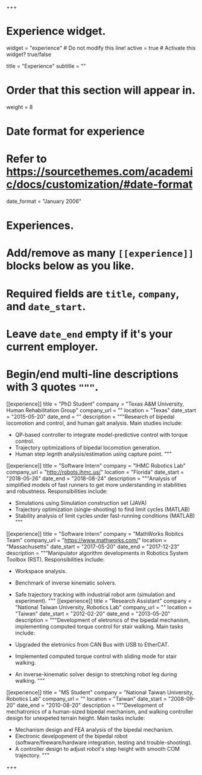 +++
# Experience widget.
widget = "experience"  # Do not modify this line!
active = true  # Activate this widget? true/false

title = "Experience"
subtitle = ""

# Order that this section will appear in.
weight = 8

# Date format for experience
#   Refer to https://sourcethemes.com/academic/docs/customization/#date-format
date_format = "January 2006"

# Experiences.
#   Add/remove as many `[[experience]]` blocks below as you like.
#   Required fields are `title`, `company`, and `date_start`.
#   Leave `date_end` empty if it's your current employer.
#   Begin/end multi-line descriptions with 3 quotes `"""`.

[[experience]]
  title = "PhD Student"
  company = "Texas A&M University, Human Rehabilitation Group"
  company_url = ""
  location = "Texas"
  date_start = "2015-05-20"
  date_end = ""
  description = """Research of bipedal locomotion and control, and human gait analysis.
  Main studies include:
  
  * QP-based controller to integrate model-predictive control with torque control.
  * Trajectory optimizations of bipedal locomotion generation.
  * Human step legnth analysis/estimation using capture point.
"""

[[experience]]
  title = "Software Intern"
  company = "IHMC Robotics Lab"
  company_url = "http://robots.ihmc.us/"
  location = "Florida"
  date_start = "2018-05-26"
  date_end = "2018-08-24"
  description = """Analysis of simplified models of fast runners to get more understanding in stabilities and robustness.
  Responsibilities include:
  
  * Simulations using Simulation construction set (JAVA)
  * Trajectory optimization (single-shooting) to find limit cycles (MATLAB)
  * Stability analysis of limit cycles under fast-running conditions (MATLAB)
"""

[[experience]]
  title = "Software Intern"
  company = "MathWorks Robitcs Team"
  company_url = "https://www.mathworks.com/"
  location = "Massachusetts"
  date_start = "2017-05-20"
  date_end = "2017-12-23"
  description = """Manipulator algorithm developments in Robotics System Toolbox (RST).
  Responsibilities include:
  
  * Workspace analysis.
  * Benchmark of inverse kinematic solvers.
  * Safe trajectory tracking with industrial robot arm (simulation and experiment).
"""
[[experience]]
  title = "Research Assistant"
  company = "National Taiwan University, Robotics Lab"
  company_url = ""
  location = "Taiwan"
  date_start = "2012-02-20"
  date_end = "2013-05-20"
  description = """Development of eletronics of the bipedal mechanism, implementing computed torque control for stair walking.
  Main tasks include:
  
  * Upgraded the eletronics from CAN Bus with USB to EtherCAT.
  * Implemented computed torque control with sliding mode for stair walking.
  * An inverse-kinematic solver design to stretching robot leg during walking.
"""

[[experience]]
  title = "MS Student"
  company = "National Taiwan University, Robotics Lab"
  company_url = ""
  location = "Taiwan"
  date_start = "2008-09-20"
  date_end = "2010-08-20"
  description = """Development of mechatronics of a human-sized bipedal mechanism, and walking controller design for unexpeted terrain height.
  Main tasks include:
  
  * Mechanism design and FEA analysis of the bipedal mechanism.
  * Electronic develpopment of the bipedal robot (software/fireware/hardware integration, testing and trouble-shooting).
  * A controller design to adjust robot's step height with smooth COM trajectory.
"""

+++

